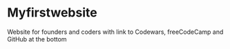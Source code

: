 # Myfirstwebsite
Website for founders and coders with link to Codewars, freeCodeCamp and GitHub at the bottom
